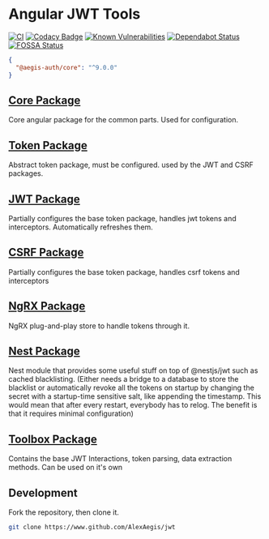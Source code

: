 # Angular JWT Tools

<!-- markdownlint-disable MD013 -->

[![CI](https://github.com/AlexAegis/auth/workflows/CI/badge.svg)](https://github.com/AlexAegis/auth/actions?query=workflow%3ALint) [![Codacy Badge](https://app.codacy.com/project/badge/Grade/2b1db44e2d0348f4b81e320cdcb120f8)](https://www.codacy.com/manual/AlexAegis/auth?utm_source=github.com&utm_medium=referral&utm_content=AlexAegis/auth&utm_campaign=Badge_Grade) [![Known Vulnerabilities](https://snyk.io/test/github/AlexAegis/auth/badge.svg)](https://snyk.io/test/github/AlexAegis/auth) [![Dependabot Status](https://api.dependabot.com/badges/status?host=github&repo=AlexAegis/auth)](https://dependabot.com) [![FOSSA Status](https://app.fossa.com/api/projects/git%2Bgithub.com%2FAlexAegis%2Fauth.svg?type=shield)](https://app.fossa.com/projects/git%2Bgithub.com%2FAlexAegis%2Fauth?ref=badge_shield)

<!-- markdownlint-enable MD013 -->

```json
{
  "@aegis-auth/core": "^9.0.0"
}
```

## [Core Package](./packages/core)

Core angular package for the common parts. Used for configuration.

## [Token Package](./packages/token)

Abstract token package, must be configured. used by the JWT and CSRF packages.

## [JWT Package](./packages/jwt)

Partially configures the base token package, handles jwt tokens and
interceptors. Automatically refreshes them.

## [CSRF Package](./package/csrf)

Partially configures the base token package, handles csrf tokens and interceptors

## [NgRX Package](./package/ngrx)

NgRX plug-and-play store to handle tokens through it.

## [Nest Package](./package/nest)

Nest module that provides some useful stuff on top of @nestjs/jwt such as
cached blacklisting. (Either needs a bridge to a database to store the blacklist
or automatically revoke all the tokens on startup by changing the secret with a
startup-time sensitive salt, like appending the timestamp. This would mean that
after every restart, everybody has to relog. The benefit is that it requires
minimal configuration)

## [Toolbox Package](./packages/toolbox)

Contains the base JWT Interactions, token parsing, data extraction methods.
Can be used on it's own

## Development

Fork the repository, then clone it.

```sh
git clone https://www.github.com/AlexAegis/jwt
```
